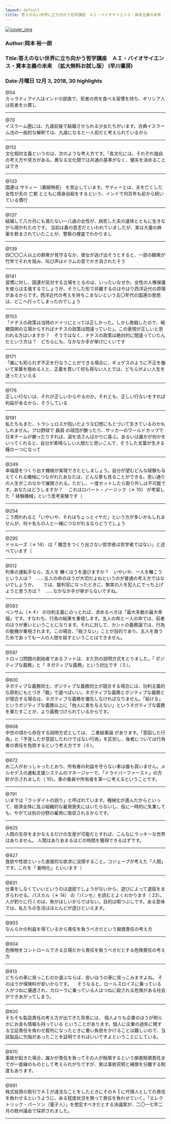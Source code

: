 ```yaml
---
layout: default
title: 答えのない世界に立ち向かう哲学講座　ＡＩ・バイオサイエンス・資本主義の未来　〔拡大無料お試し版〕 (早川書房) by 岡本 裕一朗
---
```


[![cover_img](http://images-jp.amazon.com/images/P/B07JF764KM.09.MZZZZZZZ.jpg)](https://www.amazon.co.jp/dp/B07JF764KM)  
### Author:岡本 裕一朗  
### Title:答えのない世界に立ち向かう哲学講座　ＡＩ・バイオサイエンス・資本主義の未来　〔拡大無料お試し版〕 (早川書房)  
### Date:月曜日 12月 3, 2018, 30 highlights
  
@54  
カッラティアイ人はインドの部族で、死者の肉を食べる習慣を持ち、ギリシア人は死者を火葬し  
***
  
@70  
イスラーム圏には、九歳前後で結婚させられる少女たちがいます。古典イスラーム法の一般的な解釈では、九歳になると一人前だと考えられているから  
***
  
@113  
文化相対主義というのは、次のような考え方です。「各文化には、それぞれ独自の考え方や見方がある。異なる文化間では共通の基準がなく、優劣を決めることはでき  
***
  
@133  
国連は サティー（寡婦殉死） を禁止しています。サティーとは、夫を亡くした女性が夫の 亡骸 とともに焼身自殺をするという、インドで何百年も前から続いている慣行  
***
  
@137  
結婚して八カ月にも満たない一八歳の女性が、病死した夫の遺体とともに生きながら焼かれたのです。 当初は妻の意志だといわれていましたが、実は大量の麻薬を飲まされていたことが、警察の捜査でわかりまし  
***
  
@139  
四〇〇〇人以上の群衆が見守るなか、彼女が逃げ出そうとすると、一部の観衆が竹竿でそれを阻み、叫び声はドラムの音でかき消されたそう  
***
  
@141  
習慣に対し、国連が反対する立場をとるのは、いったいなぜか。女性の人権保護を彼らは主張するでしょうが、そうした形で非難するのはやはり西洋近代の原理があるからです。西洋近代の考えを持ちこまないという五〇年代の国連の発想は、どこへ行ってしまったのでしょう  
***
  
@153  
「ナチスの政策は当時のドイツにとっては正しかった。しかし敗戦したので、戦勝国側の立場からすればナチスの政策は間違っていた」。この表現が正しいと思われる方はいますか？　そうではなく、ナチスの政策は絶対的に間違っていたんだという方は？　どちらにも、なかなか手が挙げにくいです  
***
  
@171  
「誰にも知られず不正を行なうことができる場合に、ギュゲスのように不正を働いて栄華を極める人と、正義を貫いて何も得ない人とでは、どちらがよい人生を送ったといえる  
***
  
@176  
正しい行ないは、それが正しいからやるのか。それとも、正しい行ないをすれば利益があるから、そうしている  
***
  
@191  
私たちもまた、トラシュロスが抱いたような幻想にもとづいて生きているのかもしれません。プロ野球で 贔屓 の球団が勝ったり、サッカーのワールドカップで日本チームが勝ったりすれば、涙を流さんばかりに喜ぶ。あるいは誰かが何かをいってくれると、自分が素晴らしい人間だと思いこんで、そうした言葉が生きる糧の一つになって  
***
  
@249  
幸福感をつくり出す機械が実現できたとしましょう。自分が望むどんな経験も与えてくれる機械につながれたあなたは、どんな夢も見ることができる。思い通りの人生がこのなかで展開される。ただし、一度セットしたら取り外しは不可能です。あなたはどうしますか？ 　これはロバート・ノージック（＊ 10） が考案した「 経験機械」という思考実験です（  
***
  
@254  
こう問われると「いやいや、それはちょっとイヤだ」という方が多いかもしれませんが、何十名もの人と一緒につながれるならどうでしょう  
***
  
@295  
ドゥルーズ（＊ 14） は「 概念をつくり出さない哲学者は哲学者ではない」と述べています（  
***
  
@512  
列車の運転手なら、五人を 轢くほうを選びますか？　いやいや、一人を轢こうという人は？　……五人の命のほうが大切だよねというのが普通の考え方ではないでしょうか。 　 では、裁判官になったときに、無実の人を犯人にでっち上げようと思う方は？　……なかなか手が挙がらないですね。  
***
  
@593  
ベンサム（＊４） の功利主義にのっとれば、求めるべきは「最大多数の最大幸福」です。すなわち、行為の結果を重視します。五人の命と一人の命では、前者のほうが重いということになります。それに対して、カントの義務論では、行為の動機が重視されます。この場合、「殺さない」ことが目的であり、五人を救うためであっても一人の人間を殺すということはできません。  
***
  
@597  
トロッコ問題の創始者であるフットは、また別の説明方式をとりました。「 ポジティブな義務」と「 ネガティブな義務」という対比です（５）。  
***
  
@600  
ネガティブな義務同士、ポジティブな義務同士が競合する場合には、功利主義的な原則にもとづき「数」で選べばいい。ネガティブな義務とポジティブな義務とが競合する場合は、ネガティブな義務を優先しなければなりません。「助ける」というポジティブな義務以上に「他人に害を与えない」というネガティブな義務を果たすことが、より義務づけられているからです。  
***
  
@608  
中世の頃から存在する説明方式としては、 二重結果論 があります。「意図した行為」と「予見したが意図したわけではない行為」を区別し、後者については行為者の責任を免除するという考え方です（６）。  
***
  
@672  
お二人がおっしゃったとおり、所有者の利益を守らない車は誰も買いません。メルセデスの運転支援システムのマネージャーで、「ドライバーファースト」の方針が示されました（ 10）。車の乗員や所有者を第一に考えるということです。  
***
  
@791  
いまでは「ラッダイトの誤り」と呼ばれています。機械化が進んだからといって、経済全体に及ぶ組織的な雇用喪失にはいたらないし、仮に一時的に失業しても、やがては別の分野の雇用に吸収されるからです。  
***
  
@825  
人間の生存をまかなえるだけの生産が可能だとすれば、こんなにラッキーな世界はありません。 人間はありあまるほどの時間を獲得できるはずです。  
***
  
@827  
食欲や性欲といった直接的な欲求に没頭すること。コジェーブが考えた「人間」です。これを「 動物化」といいます（  
***
  
@831  
仕事をしなくていいというのは退屈でしょうがないから、遊びによって退屈をまぎらわせる。パスカル（＊ 14） の『パンセ』を読むとよくわかります（ 23）。人が釣りに行くのは、魚がほしいからではない。目的は暇つぶしです。ある意味では、私たちの生活はほとんどが遊びといえます。  
***
  
@903  
なんらかの利益を得ているから責任を負うべきだという報償責任の考え方  
***
  
@904  
危険物をコントロールできる立場だから責任を負うべきだとする危険責任の考え方  
***
  
@913  
どちらの車に突っこむのか選ぶならば、安いほうの車に突っこみますよね。 そのほうが保険料が安いからです。 　そうなると、ロールスロイスに乗っている人がつねに優遇され、カローラに乗っている人はつねに殺される危険がある社会ができあがってしまう。  
***
  
@920  
そもそも製造責任の考え方が出てきた背景には、 個人よりも企業のほうが明らかにお金も情報も持っている ということがあります。個人に企業の過失に関する立証責任を負わせ裁判になったときに重い負担をかけることは難しいので、当該製品に欠陥があったことを証明できればいいですよということにしている。  
***
  
@970  
事故が起きた場合、誰かが責任を負ってその人が賠償するという損害賠償責任までが一直線のものとして考えられがちですが、実は事故究明と補償を分離する制度もあります。  
***
  
@991  
株式投資の取引でＡＩが違法なことをしたときにそのＡＩに代理人としての責任を負わせるというように、ある程度状況を限って責任を負わせていく。「エレクトリック・パーソン（電子人）」を想定すべきだとする決議案が、二〇一七年二月の欧州議会で採択されました。  
***